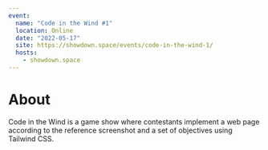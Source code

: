 ```yaml
---
event:
  name: "Code in the Wind #1"
  location: Online
  date: "2022-05-17"
  site: https://showdown.space/events/code-in-the-wind-1/
  hosts:
    - showdown.space
---
```


# About

Code in the Wind is a game show where contestants implement a web page according to the reference screenshot and a set of objectives using Tailwind CSS.

